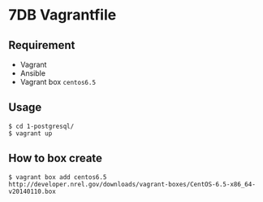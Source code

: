 # 7DB Vagrantfile

## Requirement

- Vagrant
- Ansible
- Vagrant box `centos6.5`

## Usage

    $ cd 1-postgresql/
    $ vagrant up

## How to box create

    $ vagrant box add centos6.5 http://developer.nrel.gov/downloads/vagrant-boxes/CentOS-6.5-x86_64-v20140110.box
    
